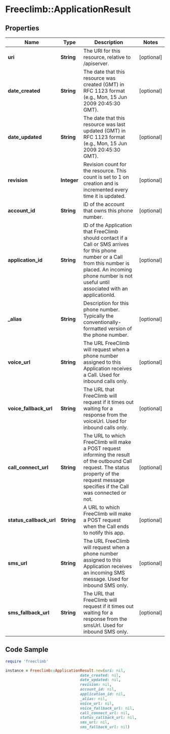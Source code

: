 # Freeclimb::ApplicationResult

## Properties

Name | Type | Description | Notes
------------ | ------------- | ------------- | -------------
**uri** | **String** | The URI for this resource, relative to /apiserver. | [optional] 
**date_created** | **String** | The date that this resource was created (GMT) in RFC 1123 format (e.g., Mon, 15 Jun 2009 20:45:30 GMT). | [optional] 
**date_updated** | **String** | The date that this resource was last updated (GMT) in RFC 1123 format (e.g., Mon, 15 Jun 2009 20:45:30 GMT). | [optional] 
**revision** | **Integer** | Revision count for the resource. This count is set to 1 on creation and is incremented every time it is updated. | [optional] 
**account_id** | **String** | ID of the account that owns this phone number. | [optional] 
**application_id** | **String** | ID of the Application that FreeClimb should contact if a Call or SMS arrives for this phone number or a Call from this number is placed. An incoming phone number is not useful until associated with an applicationId. | [optional] 
**_alias** | **String** | Description for this phone number. Typically the conventionally-formatted version of the phone number. | [optional] 
**voice_url** | **String** | The URL FreeClimb will request when a phone number assigned to this Application receives a Call. Used for inbound calls only. | [optional] 
**voice_fallback_url** | **String** | The URL that FreeClimb will request if it times out waiting for a response from the voiceUrl. Used for inbound calls only. | [optional] 
**call_connect_url** | **String** | The URL to which FreeClimb will make a POST request informing the result of the outbound Call request. The status property of the request message specifies if the Call was connected or not. | [optional] 
**status_callback_url** | **String** | A URL to which FreeClimb will make a POST request when the Call ends to notify this app. | [optional] 
**sms_url** | **String** | The URL FreeClimb will request when a phone number assigned to this Application receives an incoming SMS message. Used for inbound SMS only. | [optional] 
**sms_fallback_url** | **String** | The URL that FreeClimb will request if it times out waiting for a response from the smsUrl. Used for inbound SMS only. | [optional] 

## Code Sample

```ruby
require 'freeclimb'

instance = Freeclimb::ApplicationResult.new(uri: nil,
                                 date_created: nil,
                                 date_updated: nil,
                                 revision: nil,
                                 account_id: nil,
                                 application_id: nil,
                                 _alias: nil,
                                 voice_url: nil,
                                 voice_fallback_url: nil,
                                 call_connect_url: nil,
                                 status_callback_url: nil,
                                 sms_url: nil,
                                 sms_fallback_url: nil)
```


